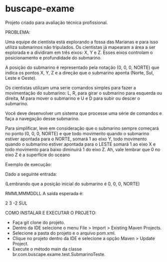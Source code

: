 # buscape-exame
Projeto criado para avaliação técnica profissional.

PROBLEMA:

Uma equipe de cientista está explorando a fossa das Marianas e para isso utiliza submarinos não tripulados. Os cientistas já mapearam a área a ser explorada e a dividiram em três eixos: X, Y e Z. Esses eixos controlam o posicionamento e profundidade do submarino.

A posição do submarino é representado pela notação (0, 0, 0, NORTE) que indica os pontos X, Y, Z e a direção que o submarino aponta (Norte, Sul, Leste e Oeste).

Os cientistas utilizam uma serie comandos simples para fazer a movimentação do submarino: L, R, para girar o submarino para esquerda ou direita, M para mover o submarino e U e D para subir ou descer o submarino.

Você deve desenvolver um sistema que processe uma série de comandos e faça a navegação desse submarino.

Para simplificar, leve em consideração que o submarino sempre começará no ponto (0, 0, 0, NORTE) e que todo movimento quando o submarino estiver apontada para o NORTE, somará 1 ao eixo Y, todo movimento quando o submarino estiver apontada para o LESTE somará 1 ao eixo X e todo movimento para baixo diminuirá 1 do eixo Z. Ah, vale lembrar que 0 no eixo Z é a superfície do oceano

Exemplo de execução:

Dado a seguinte entrada:

(Lembrando que a posição inicial do submarino é 0, 0, 0, NORTE)

RMMLMMMDDLL
A saída esperada é:

2 3 -2 SUL

COMO INSTALAR E EXECUTAR O PROJETO:

- Faça git clone do projeto.
- Dentro da IDE selecione o menu File > Import > Existing Maven Projects.
- Selecione a pasta do projeto e o arquivo pom.xml.
- Clique no projeto dentro da IDE e selecione a opção Maven > Update Project.
- Execute o método main da classe br.com.buscape.exame.test.SubmarinoTeste.
